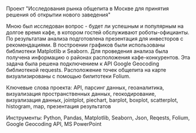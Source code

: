 Проект "Исследования рынка общепита в Москве для принятия решения об открытии нового заведения"

Мною был исследован вопрос - будет ли успешным и популярным на долгое время кафе, в котором гостей обслуживают роботы-официанты. По результатам анализа подготовлена презентация для инвесторов с рекомендациями. В построении графиков были использованы библиотеки Matplotlib и Seaborn. Для проведения анализа была получена информацию о районах расположения кафе-конкурентов. Эта задача была решена подключением к API Google Geocoding библиотекой requests. Расположение точек общепита на карте визуализированы с помощью билитотеки Folium.

Ключевые слова проекта: API, парсинг данных, геоаналитика, визуализация пространственных данных, геокодирование, визуализация данных, jointplot, piechart, barplot, boxplot, scatterplot, histogram,  map, презентация результатов 

Инструменты: Python, Pandas, Matplotlib, Seaborn, Json, Reqests, Folium, Google Geocoding API, MS PowerPoint